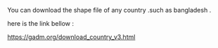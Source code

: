 You can download the shape file of any country .such as bangladesh .

here is the link bellow : 

https://gadm.org/download_country_v3.html
